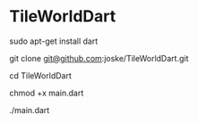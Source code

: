 # TileWorldDart

sudo apt-get install dart

git clone git@github.com:joske/TileWorldDart.git

cd TileWorldDart

chmod +x main.dart

./main.dart
